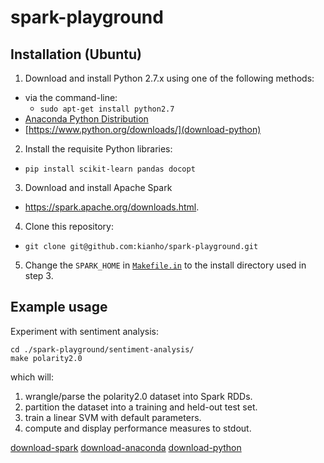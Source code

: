 # spark-playground

## Installation (Ubuntu)

1. Download and install Python 2.7.x using one of the following methods:
  - via the command-line:
    - `sudo apt-get install python2.7`
  - [Anaconda Python Distribution](download-anaconda)
  - [https://www.python.org/downloads/](download-python)

2. Install the requisite Python libraries:
  - `pip install scikit-learn pandas docopt`

3. Download and install Apache Spark
  - https://spark.apache.org/downloads.html.

4. Clone this repository:
  - `git clone git@github.com:kianho/spark-playground.git`

5. Change the `SPARK_HOME` in [`Makefile.in`](Makefile.in) to the install
   directory used in step 3.

## Example usage

Experiment with sentiment analysis:
```
cd ./spark-playground/sentiment-analysis/
make polarity2.0
```
which will:

1. wrangle/parse the polarity2.0 dataset into Spark RDDs.
2. partition the dataset into a training and held-out test set.
3. train a linear SVM with default parameters.
4. compute and display performance measures to stdout.


[download-spark](https://spark.apache.org/downloads.html)
[download-anaconda](http://continuum.io/downloads)
[download-python](https://www.python.org/downloads/)
